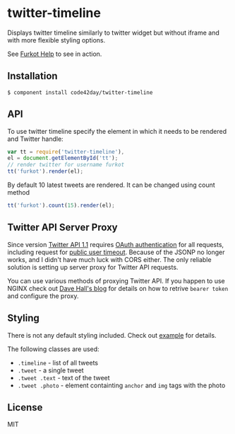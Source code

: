 
# twitter-timeline

Displays twitter timeline similarly to twitter widget but without iframe and with more flexible
styling options.

See [Furkot Help](http://help.furkot.com) to see in action.

## Installation

    $ component install code42day/twitter-timeline

## API

To use twitter timeline specify the element in which it needs to be rendered and Twitter handle:

```javascript
var tt = require('twitter-timeline'),
el = document.getElementById('tt');
// render twitter for username furkot
tt('furkot').render(el);
```

By default 10 latest tweets are rendered. It can be changed using count method

```javascript
tt('furkot').count(15).render(el);
```

## Twitter API Server Proxy

Since version [Twitter API 1.1][twitter-api] requires [OAuth authentication][application-only-auth]
for all requests, including request for [public user timeout][user-timeline]. Because of the JSONP
no longer works, and I didn't have much luck with CORS either. The only reliable solution is setting
up server proxy for Twitter API requests.

You can use various methods of proxying Twitter API. If you happen to use NGINX check out [Dave Hall's blog][]
for details on how to retrive `bearer token` and configure the proxy.

## Styling

There is not any default styling included. Check out [example](/code42day/twitter-timeline/blob/master/example.html) for details.

The following classes are used:

- ```.timeline``` - list of all tweets
- ```.tweet``` - a single tweet
- ```.tweet .text``` - text of the tweet
- ```.tweet .photo``` - element containting ```anchor``` and ```img``` tags with the photo

## License

  MIT

[Dave Hall's blog]: http://blog.etianen.com/blog/2013/04/12/nginx-twitter-api-proxy/
[twitter-api]: https://dev.twitter.com/docs/api/1.1
[application-only-auth]: https://dev.twitter.com/docs/auth/application-only-auth
[user-timeline]: https://dev.twitter.com/docs/api/1.1/get/statuses/user_timeline